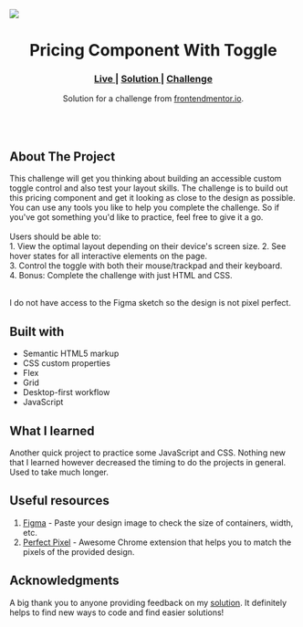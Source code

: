 <img src="https://github.com/catherineisonline/pricing-component-with-toggle-frontendmentor/blob/main/images/project-preview.png?raw=true"></img>


<h1 align="center">Pricing Component With Toggle</h1>

<div align="center">
  <h3>
    <a href="https://catherineisonline.github.io/pricing-component-with-toggle-frontendmentor/" color="white">
      Live
    </a>
    <span> | </span>
    <a href="https://www.frontendmentor.io/solutions/pricing-component-with-toggle-IUaYc_2FA">
      Solution
    </a>
   <span> | </span>
    <a href="https://www.frontendmentor.io/challenges/pricing-component-with-toggle-8vPwRMIC">
      Challenge
    </a>
  </h3>
</div>
<div align="center">
   Solution for a challenge from  <a href="https://www.frontendmentor.io/challenges/pricing-component-with-toggle-8vPwRMIC" target="_blank">frontendmentor.io</a>.
</div>
<br>
<br>
<br>

## About The Project

<p>This challenge will get you thinking about building an accessible custom toggle control and also test your layout skills.
The challenge is to build out this pricing component and get it looking as close to the design as possible.
You can use any tools you like to help you complete the challenge. So if you've got something you'd like to practice, feel free to give it a go.
<br><br>Users should be able to:
<br>1. View the optimal layout depending on their device's screen size.
2. See hover states for all interactive elements on the page.
<br>
3. Control the toggle with both their mouse/trackpad and their keyboard.
<br>
4. Bonus: Complete the challenge with just HTML and CSS.
<br>
<br> <p>I do not have access to the Figma sketch so the design is not pixel perfect.</p>




## Built with 

- Semantic HTML5 markup
- CSS custom properties
- Flex
- Grid
- Desktop-first workflow
- JavaScript

## What I learned

Another quick project to practice some JavaScript and CSS. Nothing new that I learned however decreased the timing to do the projects in general. Used to take much longer.


## Useful resources

1. <a href="https://www.figma.com/">Figma</a> - Paste your design image to check the size of containers, width, etc.
2. <a href="https://chrome.google.com/webstore/detail/perfectpixel-by-welldonec/dkaagdgjmgdmbnecmcefdhjekcoceebi">Perfect Pixel</a> - Awesome Chrome extension that helps you to match the pixels of the provided design.



## Acknowledgments

A big thank you to anyone providing feedback on my <a href="https://www.frontendmentor.io/solutions/pricing-component-with-toggle-IUaYc_2FA">solution</a>. It definitely helps to find new ways to code and find easier solutions! 

